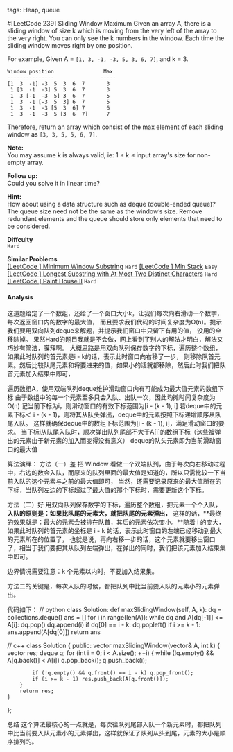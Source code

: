 tags: Heap, queue

#[LeetCode 239] Sliding Window Maximum
Given an array A, there is a sliding window of size k which is moving from the very left of the array to the very right. 
You can only see the k numbers in the window. Each time the sliding window moves right by one position.

For example,
Given A = `[1, 3, -1, -3, 5, 3, 6, 7]`, and k = 3.

    Window position                Max 
    ---------------               -----
    [1  3  -1] -3  5  3  6  7       3
     1 [3  -1  -3] 5  3  6  7       3
     1  3 [-1  -3  5] 3  6  7       5
     1  3  -1 [-3  5  3] 6  7       5
     1  3  -1  -3 [5  3  6] 7       6
     1  3  -1  -3  5 [3  6  7]      7

Therefore, return an array which consist of the max element of each sliding window as `[3, 3, 5, 5, 6, 7]`.

**Note:**  
You may assume k is always valid, ie: 1 ≤ k ≤ input array's size for non-empty array.

**Follow up:**  
Could you solve it in linear time?

**Hint:**  
How about using a data structure such as deque (double-ended queue)?
The queue size need not be the same as the window’s size.
Remove redundant elements and the queue should store only elements that need to be considered.

**Diffculty**  
`Hard`

**Similar Problems**  
[[LeetCode ] Minimum Window Substring]() `Hard`
[[LeetCode ] Min Stack]() `Easy`
[[LeetCode ] Longest Substring with At Most Two Distinct Characters]() `Hard`
[[LeetCode ] Paint House II]() `Hard`

#### Analysis

这道题给定了一个数组，还给了一个窗口大小k，让我们每次向右滑动一个数字，每次返回窗口内的数字的最大值，
而且要求我们代码的时间复杂度为O(n)。提示我们要用双向队列deque来解题，并提示我们窗口中只留下有用的值，
没用的全移除掉。
果然Hard的题目我就是不会做，网上看到了别人的解法才明白，解法又巧妙有简洁，膜拜啊。
大概思路是用双向队列保存数字的下标，遍历整个数组，如果此时队列的首元素是i - k的话，表示此时窗口向右移了一步，
则移除队首元素。然后比较队尾元素和将要进来的值，如果小的话就都移除，然后此时我们把队首元素加入结果中即可，

遍历数组A，使用双端队列deque维护滑动窗口内有可能成为最大值元素的数组下标
由于数组中的每一个元素至多只会入队、出队一次，因此均摊时间复杂度为O(n)
记当前下标为i，则滑动窗口的有效下标范围为[i - (k - 1), i]
若deque中的元素下标＜ i - (k - 1)，则将其从队头弹出，deque中的元素按照下标递增顺序从队尾入队。
这样就确保deque中的数组下标范围为[i - (k - 1), i]，满足滑动窗口的要求。
当下标i从队尾入队时，顺次弹出队列尾部不大于A[i]的数组下标（这些被弹出的元素由于新元素的加入而变得没有意义）
deque的队头元素即为当前滑动窗口的最大值


算法演绎：
方法（一）差
把 Window 看做一个双端队列，由于每次向右移动过程中，右边的数会入队，而原来的队列里面的最大值是知道的，所以只需比较一下当前入队的这个元素与之前的最大值即可，
当然，还需要记录原来的最大值所在的下标，当队列左边的下标超过了最大值的那个下标时，需要更新这个下标。

方法（二）好
用双向队列保存数字的下标，遍历整个数组，把元素一个个入队，**入队的原则是：如果比队尾的元素大，就把队尾的元素弹出，**
这样的话，**最终的效果就是：最大的元素会被排在队首，其后的元素依次变小。**随着 i 的变大，如果此时队列的首元素的坐标是 i - k 的话，表示此时窗口的左端已经移动到最大的元素所在的位置了，
也就是说，再向右移一步的话，这个元素就要移出窗口了，相当于我们要把其从队列左端弹出，在弹出的同时，我们把该元素加入结果集中即可。

边界情况需要注意：k 个元素以内时，不要加入结果集。

方法二的关键是，每次入队的时候，都把队列中比当前要入队的元素小的元素弹出。

代码如下：
// python
class Solution:
    def maxSlidingWindow(self, A, k):
        dq = collections.deque()
        ans = []
        for i in range(len(A)):
            while dq and A[dq[-1]] <= A[i]:
                dq.pop()
            dq.append(i)
            if dq[0] == i - k:
                dq.popleft()
            if i >= k - 1:
                ans.append(A[dq[0]])
        return ans

// c++
class Solution {
public:
    vector<int> maxSlidingWindow(vector<int>& A, int k) {
        vector<int> res;
        deque<int> q;
        for (int i = 0; i < A.size(); ++i) {
            while (!q.empty() && A[q.back()] < A[i])
                q.pop_back();
            q.push_back(i);

            if (!q.empty() && q.front() == i - k) q.pop_front();
            if (i >= k - 1) res.push_back(A[q.front()]);
        }
        return res;
    }
};

总结
这个算法最核心的一点就是，每次往队列尾部入队一个新元素时，都把队列中比当前要入队元素小的元素弹出，这样就保证了队列从头到尾，元素的大小是顺序排列的。